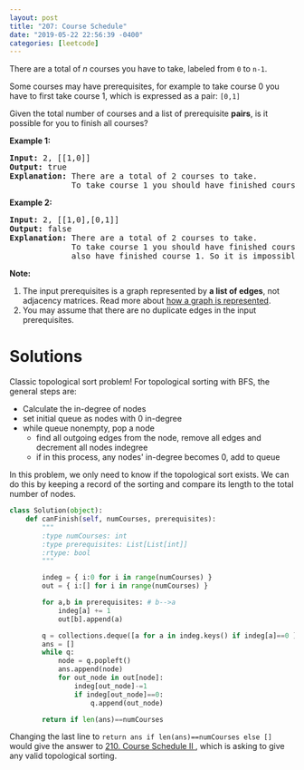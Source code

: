 ```yaml
---
layout: post
title: "207: Course Schedule"
date: "2019-05-22 22:56:39 -0400"
categories: [leetcode]
---
```


<p>There are a total of <i>n</i> courses you have to take, labeled from <code>0</code> to <code>n-1</code>.</p>

<p>Some courses may have prerequisites, for example to take course 0 you have to first take course 1, which is expressed as a pair: <code>[0,1]</code></p>

<p>Given the total number of courses and a list of prerequisite <b>pairs</b>, is it possible for you to finish all courses?</p>

<!--more-->

<p><strong>Example 1:</strong></p>

<pre>
<strong>Input:</strong> 2, [[1,0]]
<strong>Output: </strong>true
<strong>Explanation:</strong>&nbsp;There are a total of 2 courses to take.
&nbsp;            To take course 1 you should have finished course 0. So it is possible.</pre>

<p><strong>Example 2:</strong></p>

<pre>
<strong>Input:</strong> 2, [[1,0],[0,1]]
<strong>Output: </strong>false
<strong>Explanation:</strong>&nbsp;There are a total of 2 courses to take.
&nbsp;            To take course 1 you should have finished course 0, and to take course 0 you should
&nbsp;            also have finished course 1. So it is impossible.
</pre>

<p><b>Note:</b></p>

<ol>
	<li>The input prerequisites is a graph represented by <b>a list of edges</b>, not adjacency matrices. Read more about <a href="https://www.khanacademy.org/computing/computer-science/algorithms/graph-representation/a/representing-graphs" target="_blank">how a graph is represented</a>.</li>
	<li>You may assume that there are no duplicate edges in the input prerequisites.</li>
</ol>

# Solutions

Classic topological sort problem!  For topological sorting with BFS, the general steps are:

* Calculate the in-degree of nodes
* set initial queue as nodes with 0 in-degree
* while queue nonempty, pop a node 
  * find all outgoing edges from the node, remove all edges and decrement all nodes indegree
  * if in this process, any nodes' in-degree becomes 0, add to queue

In this problem, we only need to know if the topological sort exists.  We can do this by keeping a record of the sorting and compare its length to the total number of nodes.

```python
class Solution(object):
    def canFinish(self, numCourses, prerequisites):
        """
        :type numCourses: int
        :type prerequisites: List[List[int]]
        :rtype: bool
        """

        indeg = { i:0 for i in range(numCourses) }
        out = { i:[] for i in range(numCourses) }

        for a,b in prerequisites: # b-->a
            indeg[a] += 1
            out[b].append(a)

        q = collections.deque([a for a in indeg.keys() if indeg[a]==0 ])
        ans = []
        while q:
            node = q.popleft()
            ans.append(node)
            for out_node in out[node]:
                indeg[out_node]-=1
                if indeg[out_node]==0:
                    q.append(out_node)

        return if len(ans)==numCourses
```

Changing the last line to `return ans if len(ans)==numCourses else []` would give the answer to [210. Course Schedule II
](https://leetcode.com/problems/course-schedule-ii/description/), which is asking to give any valid topological sorting.


